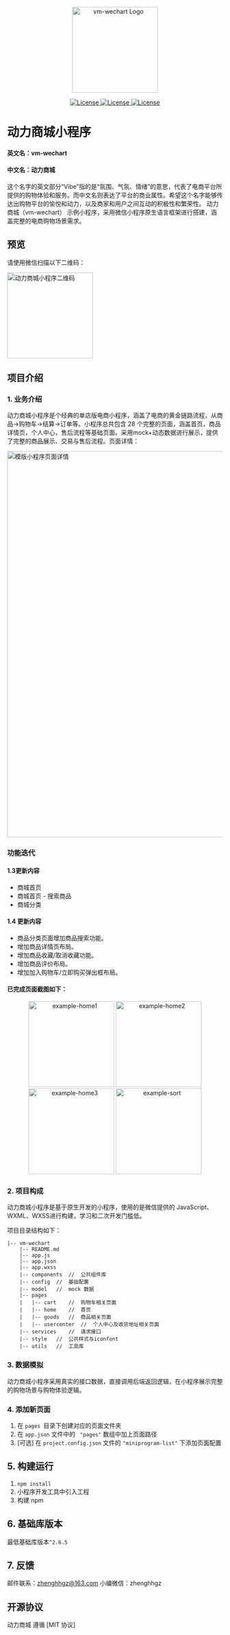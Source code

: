 <p align="center">
  <a href="https://shop.100boot.cn" target="_blank">
    <img alt="vm-wechart Logo" width="200" src="https://shop.100boot.cn/images/logo.png">
  </a>
</p>

<p align="center">
  <a href="https://img.shields.io/github/stars/yundianzixun/vm-wechart">
    <img src="https://img.shields.io/github/stars/yundianzixun/vm-wechart" alt="License">
  </a>  
  <a href="https://github.com/yundianzixun/vm-wechart/issues">
    <img src="https://img.shields.io/github/issues/yundianzixun/vm-wechart" alt="License">
  </a>  
  <a href="https://github.com/yundianzixun/vm-wechart/LICENSE">
    <img src="https://img.shields.io/github/license/Tencent/tdesign-miniprogram-starter-retail" alt="License">
  </a>
</p>

# 动力商城小程序
#### 英文名：vm-wechart
#### 中文名：动力商城
这个名字的英文部分“Vibe”指的是“氛围、气氛、情绪”的意思，代表了电商平台所提供的购物体验和服务。而中文名则表达了平台的商业属性。希望这个名字能够传达出购物平台的愉悦和动力，以及商家和用户之间互动的积极性和繁荣性。
动力商城（vm-wechart） 示例小程序，采用微信小程序原生语言框架进行搭建，涵盖完整的电商购物场景需求。

## 预览

<p>请使用微信扫描以下二维码：</p>

 <img src="https://i.postimg.cc/X7bn5ftf/gh-beb964f84374-344.jpg" width = "200" height = "200" alt="动力商城小程序二维码" align=center />


##  项目介绍

### 1. 业务介绍

动力商城小程序是个经典的单店版电商小程序，涵盖了电商的黄金链路流程，从商品->购物车->结算->订单等。小程序总共包含 28 个完整的页面，涵盖首页，商品详情页，个人中心，售后流程等基础页面。采用mock+动态数据进行展示，提供了完整的商品展示、交易与售后流程。页面详情：

<img src="https://shop.100boot.cn/images/software/function-list.jpg" width = "650" height = "900" alt="模版小程序页面详情" align=center />

### 功能迭代

#### 1.3更新内容
- 商城首页
- 商城首页 - 搜索商品
- 商城分类

####  1.4 更新内容
- 商品分类页面增加商品搜索功能。
- 增加商品详情页布局。
- 增加商品收藏/取消收藏功能。
- 增加商品评价布局。
- 增加加入购物车/立即购买弹出框布局。

#### 已完成页面截图如下：

<p align="center">
    <img alt="example-home1" width="200" src="https://shop.100boot.cn/images/software/home01.jpeg" />
    <img alt="example-home2" width="200" src="https://shop.100boot.cn/images/software/home02.jpeg" />
    <img alt="example-home3" width="200" src="https://shop.100boot.cn/images/software/home03.jpeg" />
    <img alt="example-sort" width="200" src="https://shop.100boot.cn/category.jpeg" />
</p>

### 2. 项目构成

动力商城小程序是基于原生开发的小程序，使用的是微信提供的 JavaScript、WXML、WXSS进行构建，学习和二次开发门槛低。

项目目录结构如下：
```
|-- vm-wechart
    |-- README.md
    |-- app.js
    |-- app.json
    |-- app.wxss
    |-- components	//	公共组件库
    |-- config	//	基础配置
    |-- model	//	mock 数据
    |-- pages
    |   |-- cart	//	购物车相关页面
    |   |-- home	//	首页
    |   |-- goods	//	商品相关页面
    |   |-- usercenter	//	个人中心及收货地址相关页面
    |-- services	//	请求接口
    |-- style	//	公共样式与iconfont
    |-- utils	//	工具库
```

### 3. 数据模拟

动力商城小程序采用真实的接口数据，直接调用后端返回逻辑，在小程序展示完整的购物场景与购物体验逻辑。

### 4. 添加新页面

1. 在 `pages `目录下创建对应的页面文件夹
2. 在 `app.json` 文件中的 ` "pages"` 数组中加上页面路径
3. [可选] 在 `project.config.json` 文件的 `"miniprogram-list"` 下添加页面配置

## 5. 构建运行

1. `npm install`
2. 小程序开发工具中引入工程
3. 构建 npm

## 6. 基础库版本

最低基础库版本`^2.6.5`

## 7. 反馈

邮件联系：zhenghhgz@163.com
小编微信：zhenghhgz

##  开源协议

动力商城 遵循 [MIT 协议]



